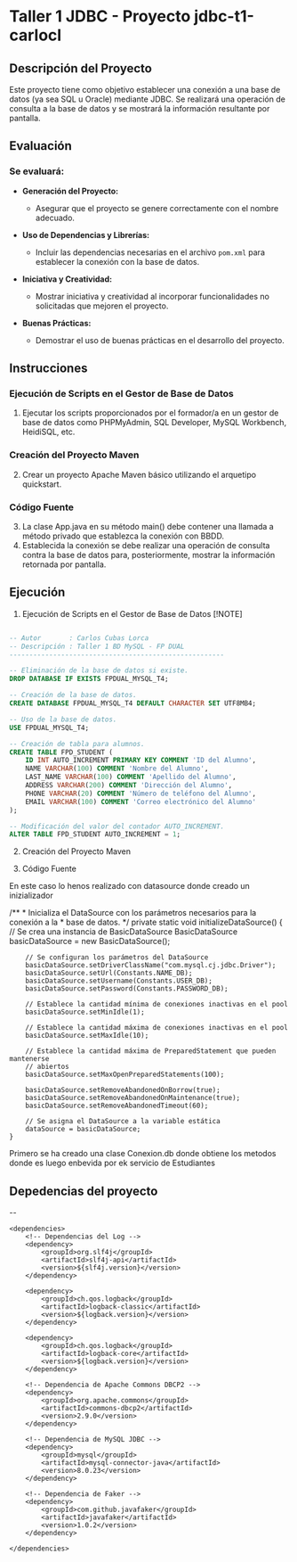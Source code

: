 # Taller 1 JDBC - Proyecto jdbc-t1-carlocl

## Descripción del Proyecto
Este proyecto tiene como objetivo establecer una conexión a una base de datos (ya sea SQL u Oracle) mediante JDBC. Se realizará una operación de consulta a la base de datos y se mostrará la información resultante por pantalla.

## Evaluación

### Se evaluará:
- **Generación del Proyecto:**
  - Asegurar que el proyecto se genere correctamente con el nombre adecuado.

- **Uso de Dependencias y Librerías:**
  - Incluir las dependencias necesarias en el archivo `pom.xml` para establecer la conexión con la base de datos.

- **Iniciativa y Creatividad:**
  - Mostrar iniciativa y creatividad al incorporar funcionalidades no solicitadas que mejoren el proyecto.

- **Buenas Prácticas:**
  - Demostrar el uso de buenas prácticas en el desarrollo del proyecto.

## Instrucciones

### Ejecución de Scripts en el Gestor de Base de Datos
1. Ejecutar los scripts proporcionados por el formador/a en un gestor de base de datos como PHPMyAdmin, SQL Developer, MySQL Workbench, HeidiSQL, etc.

### Creación del Proyecto Maven
2. Crear un proyecto Apache Maven básico utilizando el arquetipo quickstart.

### Código Fuente
3. La clase App.java en su método main() debe contener una llamada a método privado que establezca la conexión con BBDD.
4. Establecida la conexión se debe realizar una operación de consulta contra la base de datos para, posteriormente, mostrar la información retornada por pantalla.

## Ejecución

 1. Ejecución de Scripts en el Gestor de Base de Datos
[!NOTE]

```sql

-- Autor       : Carlos Cubas Lorca 
-- Descripción : Taller 1 BD MySQL - FP DUAL
------------------------------------------------------

-- Eliminación de la base de datos si existe.
DROP DATABASE IF EXISTS FPDUAL_MYSQL_T4;

-- Creación de la base de datos.
CREATE DATABASE FPDUAL_MYSQL_T4 DEFAULT CHARACTER SET UTF8MB4;

-- Uso de la base de datos.
USE FPDUAL_MYSQL_T4;

-- Creación de tabla para alumnos.
CREATE TABLE FPD_STUDENT (
    ID INT AUTO_INCREMENT PRIMARY KEY COMMENT 'ID del Alumno',
    NAME VARCHAR(100) COMMENT 'Nombre del Alumno',
    LAST_NAME VARCHAR(100) COMMENT 'Apellido del Alumno',
    ADDRESS VARCHAR(200) COMMENT 'Dirección del Alumno',
    PHONE VARCHAR(20) COMMENT 'Número de teléfono del Alumno',
    EMAIL VARCHAR(100) COMMENT 'Correo electrónico del Alumno'
);

-- Modificación del valor del contador AUTO_INCREMENT.
ALTER TABLE FPD_STUDENT AUTO_INCREMENT = 1;

```

2. Creación del Proyecto Maven

3. Código Fuente

En este caso lo henos realizado con datasource donde creado un inizializador 

/**
	 * Inicializa el DataSource con los parámetros necesarios para la conexión a la
	 * base de datos.
	 */
	private static void initializeDataSource() {
		// Se crea una instancia de BasicDataSource
		BasicDataSource basicDataSource = new BasicDataSource();

		// Se configuran los parámetros del DataSource
		basicDataSource.setDriverClassName("com.mysql.cj.jdbc.Driver");
		basicDataSource.setUrl(Constants.NAME_DB);
		basicDataSource.setUsername(Constants.USER_DB);
		basicDataSource.setPassword(Constants.PASSWORD_DB);

		// Establece la cantidad mínima de conexiones inactivas en el pool
		basicDataSource.setMinIdle(1);

		// Establece la cantidad máxima de conexiones inactivas en el pool
		basicDataSource.setMaxIdle(10);

		// Establece la cantidad máxima de PreparedStatement que pueden mantenerse
		// abiertos
		basicDataSource.setMaxOpenPreparedStatements(100);

		basicDataSource.setRemoveAbandonedOnBorrow(true);
		basicDataSource.setRemoveAbandonedOnMaintenance(true);
		basicDataSource.setRemoveAbandonedTimeout(60);

		// Se asigna el DataSource a la variable estática
		dataSource = basicDataSource;
	}


Primero se ha  creado una clase Conexion.db donde obtiene los metodos donde es luego enbevida por ek servicio de Estudiantes

## Depedencias del proyecto 

-- 
<!-- DEPENDENCIAS -->
	<dependencies>
		<!-- Dependencias del Log -->
		<dependency>
			<groupId>org.slf4j</groupId>
			<artifactId>slf4j-api</artifactId>
			<version>${slf4j.version}</version>
		</dependency>

		<dependency>
			<groupId>ch.qos.logback</groupId>
			<artifactId>logback-classic</artifactId>
			<version>${logback.version}</version>
		</dependency>

		<dependency>
			<groupId>ch.qos.logback</groupId>
			<artifactId>logback-core</artifactId>
			<version>${logback.version}</version>
		</dependency>

		<!-- Dependencia de Apache Commons DBCP2 -->
		<dependency>
			<groupId>org.apache.commons</groupId>
			<artifactId>commons-dbcp2</artifactId>
			<version>2.9.0</version>
		</dependency>

		<!-- Dependencia de MySQL JDBC -->
		<dependency>
			<groupId>mysql</groupId>
			<artifactId>mysql-connector-java</artifactId>
			<version>8.0.23</version>
		</dependency>

		<!-- Dependencia de Faker -->
		<dependency>
			<groupId>com.github.javafaker</groupId>
			<artifactId>javafaker</artifactId>
			<version>1.0.2</version>
		</dependency>

	</dependencies>





